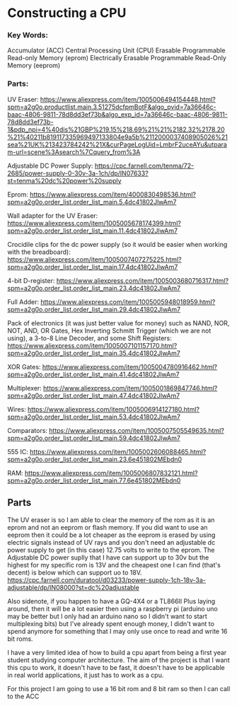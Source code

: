 # Constructing a CPU

### Key Words:
Accumulator (ACC)
Central Processing Unit (CPU)
Erasable Programmable Read-only Memory (eprom)
Electrically Erasable Programmable Read-Only Memory (eeprom)



### Parts:

UV Eraser:
https://www.aliexpress.com/item/1005006494154448.html?spm=a2g0o.productlist.main.3.51275dcfpmBotF&algo_pvid=7a36646c-baac-4806-9811-78d8dd3ef73b&algo_exp_id=7a36646c-baac-4806-9811-78d8dd3ef73b-1&pdp_npi=4%40dis%21GBP%219.15%218.69%21%21%2182.32%2178.20%21%40211b819117335969497133804e9a5b%2112000037408905026%21sea%21UK%213423784242%21X&curPageLogUid=LmbrF2uceAYu&utparam-url=scene%3Asearch%7Cquery_from%3A

Adjustable DC Power Supply:
https://cpc.farnell.com/tenma/72-2685/power-supply-0-30v-3a-1ch/dp/IN07633?st=tenma%20dc%20power%20supply

Eprom:
https://www.aliexpress.com/item/4000830498536.html?spm=a2g0o.order_list.order_list_main.5.4dc41802JlwAm7

Wall adapter for the UV Eraser:
https://www.aliexpress.com/item/1005005678174399.html?spm=a2g0o.order_list.order_list_main.11.4dc41802JlwAm7

Crocidile clips for the dc power supply (so it would be easier when working with the breadboard):
https://www.aliexpress.com/item/1005007407275225.html?spm=a2g0o.order_list.order_list_main.17.4dc41802JlwAm7

4-bit D-register:
https://www.aliexpress.com/item/1005003680716317.html?spm=a2g0o.order_list.order_list_main.23.4dc41802JlwAm7

Full Adder:
https://www.aliexpress.com/item/1005005948018959.html?spm=a2g0o.order_list.order_list_main.29.4dc41802JlwAm7

Pack of electronics (it was just better value for money) such as NAND, NOR, NOT, AND, OR Gates, Hex Inverting Schmitt Trigger (which we are not using), a 3-to-8 Line Decoder, and some Shift Registers:
https://www.aliexpress.com/item/1005007101157170.html?spm=a2g0o.order_list.order_list_main.35.4dc41802JlwAm7

XOR Gates:
https://www.aliexpress.com/item/1005004780916462.html?spm=a2g0o.order_list.order_list_main.41.4dc41802JlwAm7

Multiplexer:
https://www.aliexpress.com/item/1005001869847746.html?spm=a2g0o.order_list.order_list_main.47.4dc41802JlwAm7

Wires:
https://www.aliexpress.com/item/1005006914127180.html?spm=a2g0o.order_list.order_list_main.53.4dc41802JlwAm7

Comparators:
https://www.aliexpress.com/item/1005007505549635.html?spm=a2g0o.order_list.order_list_main.59.4dc41802JlwAm7

555 IC:
https://www.aliexpress.com/item/1005002606088465.html?spm=a2g0o.order_list.order_list_main.23.6e451802MEbdn0

RAM:
https://www.aliexpress.com/item/1005006807832121.html?spm=a2g0o.order_list.order_list_main.77.6e451802MEbdn0



## Parts
The UV eraser is so I am able to clear the memory of the rom as it is an eprom and not an eeprom or flash memory. If you did want to use an eeprom then it could be a lot cheaper as the eeprom is erased by using electric signals instead of UV rays and you don't need an adjustable dc power supply to get (in this case) 12.75 volts to write to the eprom.
The Adjustable DC power suplly that I have can support up to 30v but the highest for my specific rom is 13V and the cheapest one I can find (that's decent) is below which can support uo to 18V.
https://cpc.farnell.com/duratool/d03233/power-supply-1ch-18v-3a-adjustable/dp/IN08000?st=dc%20adjustable 



Also sidenote, if you happen to have a GQ-4X4 or a TL866II Plus laying around, then it will be a lot easier then using a raspberry pi (arduino uno may be better but I only had an arduino nano so I didn't want to start multiplexing bits) but I've already spent enough money, I didn't want to spend anymore for something that I may only use once to read and write 16 bit roms.


I have a very limited idea of how to build a cpu apart from being a first year student studying computer architecture.
The aim of the project is that I want this cpu to work, it doesn't have to be fast, it doesn't have to be applicable in real world applications, it just has to work as a cpu.

For this project I am going to use a 16 bit rom and 8 bit ram so then I can call to the ACC 
